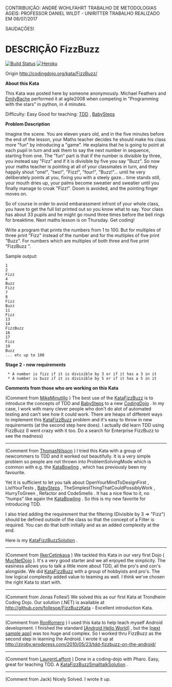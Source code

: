 CONTRIBUIÇÃO: ANDRÉ WOHLFAHRT
TRABALHO DE METODOLOGIAS ÁGEIS: PROFESSOR DANIEL WILDT - UNIRITTER
TRABALHO REALIZADO EM 08/07/2017

SAUDAÇÕES!



DESCRIÇÃO FizzBuzz
====

[![Build Status](https://travis-ci.org/luiscoms/python-fizzbuzz.svg?branch=develop)](https://travis-ci.org/luiscoms/python-fizzbuzz) [![Heroku](https://heroku-badge.herokuapp.com/?app=python-fizzbuzz)](https://python-fizzbuzz.herokuapp.com/)

Origin http://codingdojo.org/kata/FizzBuzz/

**About this Kata**

This Kata was posted here by someone anonymously. Michael Feathers and
[EmilyBache](http://codingdojo.org/people/EmilyBache) performed it at agile2008 when
competing in "Programming with the stars" in python, in 4 minutes.

Difficulty: Easy Good for teaching: [TDD](http://codingdojo.org/TestDrivenDevelopment) ,
[BabySteps](http://codingdojo.org/BabySteps)

**Problem Description**

Imagine the scene. You are eleven years old, and in the five minutes
before the end of the lesson, your Maths teacher decides he should make
his class more "fun" by introducing a "game". He explains that he is
going to point at each pupil in turn and ask them to say the next number
in sequence, starting from one. The "fun" part is that if the number is
divisible by three, you instead say "Fizz" and if it is divisible by
five you say "Buzz". So now your maths teacher is pointing at all of
your classmates in turn, and they happily shout "one!", "two!", "Fizz!",
"four!", "Buzz!"... until he very deliberately points at you, fixing you
with a steely gaze... time stands still, your mouth dries up, your palms
become sweatier and sweatier until you finally manage to croak "Fizz!".
Doom is avoided, and the pointing finger moves on.

So of course in order to avoid embarassment infront of your whole class,
you have to get the full list printed out so you know what to say. Your
class has about 33 pupils and he might go round three times before the
bell rings for breaktime. Next maths lesson is on Thursday. Get coding!

Write a program that prints the numbers from 1 to 100. But for multiples
of three print "Fizz" instead of the number and for the multiples of
five print "Buzz". For numbers which are multiples of both three and
five print "FizzBuzz ".

Sample output:

    1
    2
    Fizz
    4
    Buzz
    Fizz
    7
    8
    Fizz
    Buzz
    11
    Fizz
    13
    14
    FizzBuzz
    16
    17
    Fizz
    19
    Buzz
    ... etc up to 100

**Stage 2 - new requirements**

     * A number is fizz if it is divisible by 3 or if it has a 3 in it
     * A number is buzz if it is divisible by 5 or if it has a 5 in it

**Comments from those who are working on this Kata**

(Comment from [MikeMinutillo](http://codingdojo.org/people/MikeMinutillo) ) The best use of
the [KataFizzBuzz](http://codingdojo.org/kata/FizzBuzz) is to introduce the concepts of TDD
and [BabySteps](http://codingdojo.org/BabySteps) to a new [CodingDojo](http://codingdojo.org/CodingDojo) . In my
case, I work with many clever people who don't do alot of automated
testing and can't see how it could work. There are heaps of different
ways to implement this [KataFizzBuzz](http://codingdojo.org/kata/FizzBuzz) problem and it's
easy to throw in new requirements (at the second step here does). I
actually did learn TDD using FizzBuzz (I went crazy with it too. Do a
search for Enterprise FizzBuzz to see the madness)

------------------------------------------------------------------------

(Comment from [ThomasNilsson](http://codingdojo.org/people/ThomasNilsson) ) I tried this Kata
with a group of newcommers to TDD and it worked out beautifully. It is a
very simple problem so people are not thrown into ProblemSolvingMode
which is common with e.g. the [KataBowling](http://codingdojo.org/kata/Bowling) , which has
previously been my favourite.

Yet it is sufficient to let you talk about OpenYourMindToDesignFirst ,
ListYourTests , [BabySteps](http://codingdojo.org/BabySteps) ,
TheSimplestThingThatCouldPossiblyWork , HurryToGreen , Refactor and
CodeSmells . It has a nice flow to it, no "humps" like again the
[KataBowling](http://codingdojo.org/kata/Bowling) . So this is my new favorite for
introducing TDD.

I also tried adding the requirement that the filtering (Divisible by 3
=&gt; "Fizz") should be defined outside of the class so that the concept
of a Filter is required. You can do that both initially and as an added
complexity at the end.

Here is my [KataFizzBuzzSolution](http://codingdojo.org/solution/KataFizzBuzzSolution) .

------------------------------------------------------------------------

(Comment from [IlkerCetinkaya](http://codingdojo.org/people/IlkerCetinkaya) ) We tackled this
Kata in our very first Dojo ( [MucNetDojo](http://codingdojo.org/dojo/MucNetDojo) ). It's a
very good starter and we all enjoyed the simplicity. The easiness allows
you to talk a little more about TDD, all the pro's and con's alongside.
We did [KataFizzBuzz](http://codingdojo.org/kata/FizzBuzz) with a group of hobbyists and
pro's. The low logical complexity added value to teaming as well. I
think we've chosen the right Kata to start with.

------------------------------------------------------------------------

(Comment from Jonas Follesř) We solved this as our first Kata at
Trondheim Coding Dojo. Our solution (.NET) is available at
<http://github.com/follesoe/FizzBuzzKata> - Excellent introduction Kata.

------------------------------------------------------------------------

(Comment from [RonRomero](http://codingdojo.org/people/RonRomero) ) I used this kata to help
teach myself Android development. I finished the standard [\[Android
Hello
World\]](http://developer.android.com/guide/tutorials/hello-world.html)
, but the [\[next sample
app\]](http://developer.android.com/resources/tutorials/notepad/index.html)
was too huge and complex. So I worked thru FizzBuzz as the second step
in learning the Android. I wrote it up at
<http://ziroby.wrodpress.com/2010/05/23/tdd-fizzbuzz-on-the-android/>

------------------------------------------------------------------------

(Comment from [LaurentLaffont](http://codingdojo.org/people/LaurentLaffont) ) Done in a
coding-dojo with Pharo. Easy, great for teaching TDD. A
[KataFizzBuzzSmalltalkSolution](http://codingdojo.org/solution/KataFizzBuzzSmalltalkSolution)
.

------------------------------------------------------------------------

(Comment from Jack) Nicely Solved. I wrote it up.
